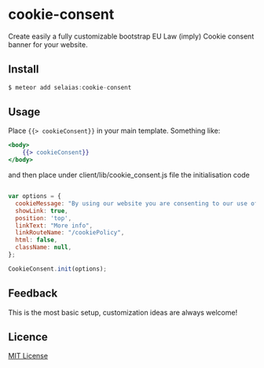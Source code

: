 # cookie-consent

Create easily a fully customizable bootstrap EU Law (imply) Cookie consent banner for your website.

## Install

```js
$ meteor add selaias:cookie-consent
```

## Usage

Place `{{> cookieConsent}}` in your main template. Something like:

```handlebars
<body>
    {{> cookieConsent}}
</body>
```

and then place under client/lib/cookie_consent.js file the initialisation code

```js

var options = {
  cookieMessage: "By using our website you are consenting to our use of cookies in accordance with our Cookie Policy",
  showLink: true,
  position: 'top',
  linkText: "More info",
  linkRouteName: "/cookiePolicy",
  html: false,
  className: null,
};

CookieConsent.init(options);

```

## Feedback
This is the most basic setup, customization ideas are always welcome!

## Licence

[MIT License](http://opensource.org/licenses/MIT)